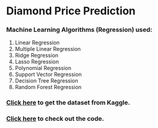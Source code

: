 # Diamond Price Prediction

### Machine Learning Algorithms (Regression) used:
1. Linear Regression
2. Multiple Linear Regression
3. Ridge Regression
4. Lasso Regression
5. Polynomial Regression
6. Support Vector Regression
7. Decision Tree Regression
8. Random Forest Regression

### [Click here](https://www.kaggle.com/ritikmaheshwari/diamond-price-prediction) to get the dataset from Kaggle.
### [Click here](https://github.com/hariPrasadCoder/Diamond-Price-Prediction/blob/main/Diamond_Price_Prediction.ipynb) to check out the code.
